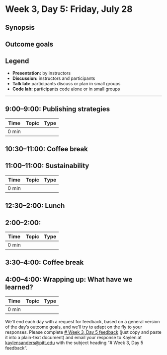 # Week 3, Day 5: Friday, July 28
## Synopsis



## Outcome goals
## Legend

* **Presentation:** by instructors
* **Discussion:** instructors and participants
* **Talk lab:** participants discuss or plan in small groups
* **Code lab:** participants code alone or in small groups

* * *
## 9:00–9:00: Publishing strategies

Time | Topic | Type
---- | ---- | ---- 
0 min |  | 

## 10:30–11:00: Coffee break

## 11:00–11:00: Sustainability

Time | Topic | Type
---- | ---- | ---- 
0 min |  | 

## 12:30–2:00: Lunch

## 2:00–2:00: 

Time | Topic | Type
---- | ---- | ---- 
0 min |  | 

## 3:30–4:00: Coffee break

## 4:00–4:00: Wrapping up: What have we learned?

Time | Topic | Type
---- | ---- | ---- 
0 min |  | 

We’ll end each day with a request for feedback, based on a general version of the day’s outcome goals, and we’ll try to adapt on the fly to your responses. Please complete [# Week 3, Day 5 feedback](week_3_day_5_feedback.md) (just copy and paste it into a plain-text document) and email your response to Kaylen at [kaylensanders@pitt.edu](mailto:kaylensanders@pitt.edu) with the subject heading “# Week 3, Day 5 feedback”.